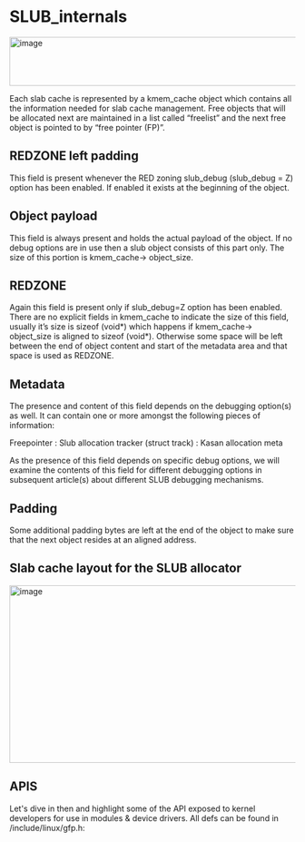 # SLUB_internals

<img width="860" height="86" alt="image" src="https://github.com/user-attachments/assets/697e223b-96c6-48b1-9e3c-8f920fc2bebd" />

Each slab cache is represented by a kmem_cache object which contains all the information needed for slab cache management.
Free objects that will be allocated next are maintained in a list called “freelist” and the next free object is pointed to by “free pointer (FP)”.

## REDZONE left padding
This field is present whenever the RED zoning slub_debug (slub_debug = Z) option has been enabled. If enabled it exists at the beginning of the object.

## Object payload
This field is always present and holds the actual payload of the object. If no debug options are in use then a slub object consists of this part only. The size of this portion is kmem_cache→ object_size.

## REDZONE

Again this field is present only if slub_debug=Z option has been enabled. There are no explicit fields in kmem_cache to indicate the size of this field, usually it’s size is sizeof (void*) which happens if kmem_cache→ object_size is aligned to sizeof (void*). Otherwise some space will be left between the end of object content and start of the metadata area and that space is used as REDZONE. 

## Metadata

The presence and content of this field depends on the debugging option(s) as well. It can contain one or more amongst the following pieces of information:

Freepointer : Slub allocation tracker (struct track) : Kasan allocation meta

As the presence of this field depends on specific debug options, we will examine the contents of this field for different debugging options in subsequent article(s) about different SLUB debugging mechanisms.

## Padding
Some additional padding bytes are left at the end of the object to make sure that the next object resides at an aligned address.

## Slab cache layout for the SLUB allocator

<img width="680" height="313" alt="image" src="https://github.com/user-attachments/assets/a7ffe09c-062a-47c6-8337-451101e53c33" />

## APIS

Let's dive in then and highlight some of the API exposed to kernel developers for use in modules & device drivers. All defs can be found in /include/linux/gfp.h:  

[^1]: alloc_pages(gfp_mask, order): Allocate 2order pages (one physically contiguous chunk from the order N freelist) and return a struct page address

[^2]: alloc_page(gfp_mask): macro for alloc_pages(gfp_mask, 0)

[^3]: __get_free_pages(gfp_mask, order) and __get_free_page(gfp_mask) mirror the above functions, except they return a virtual address to the allocation as opposed to a struct page

[^4]: For freeing options include: __free_page(struct page *page), __free_pages(struct page *page, order) and free_page(void *addr)
Plenty more to see if you take a browse of /include/linux/gfp.h
